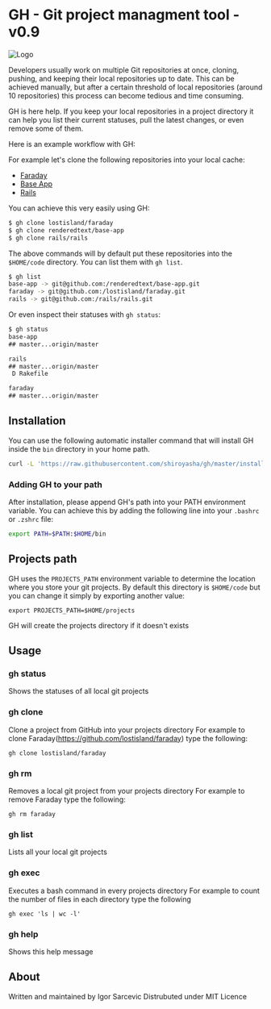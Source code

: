 # GH - Git project managment tool - v0.9

![Logo](http://fc06.deviantart.net/fs46/f/2009/245/3/9/WALLPAPER___RainbowSlide_by_lastscionz.jpg)

Developers usually work on multiple Git repositories at once, cloning, pushing,
and keeping their local repositories up to date. This can be achieved manually,
but after a certain threshold of local repositories (around 10 repositories)
this process can become tedious and time consuming.

GH is here help. If you keep your local repositories in a project directory it
can help you list their current statuses, pull the latest changes, or even
remove some of them.

Here is an example workflow with GH:

For example let's clone the following repositories into your local cache:
 - [Faraday](https://github.com/lostisland/faraday)
 - [Base App](https://github.com/renderedtext/base-app)
 - [Rails](https://github.com/rails/rails)

You can achieve this very easily using GH:

``` bash
$ gh clone lostisland/faraday
$ gh clone renderedtext/base-app
$ gh clone rails/rails
```

The above commands will by default put these repositories into the `$HOME/code`
directory. You can list them with `gh list`.

``` bash
$ gh list
base-app -> git@github.com:/renderedtext/base-app.git
faraday -> git@github.com:/lostisland/faraday.git
rails -> git@github.com:/rails/rails.git
```

Or even inspect their statuses with `gh status`:

``` txt
$ gh status
base-app
## master...origin/master

rails
## master...origin/master
 D Rakefile

faraday
## master...origin/master
```
## Installation

You can use the following automatic installer command that will install GH
inside the `bin` directory in your home path.

``` sh
curl -L 'https://raw.githubusercontent.com/shiroyasha/gh/master/install' | bash
```

### Adding GH to your path

After installation, please append GH's path into your PATH environment variable.
You can achieve this by adding the following line into your `.bashrc` or `.zshrc`
file:

``` sh
export PATH=$PATH:$HOME/bin
```

## Projects path

GH uses the `PROJECTS_PATH` environment variable to determine
the location where you store your git projects. By default
this directory is `$HOME/code` but you can change it simply
by exporting another value:

```
export PROJECTS_PATH=$HOME/projects
```

GH will create the projects directory if it doesn't exists

## Usage

### gh status
  Shows the statuses of all local git projects

### gh clone
  Clone a project from GitHub into your projects directory
  For example to clone Faraday(https://github.com/lostisland/faraday)
  type the following:

    gh clone lostisland/faraday

### gh rm
  Removes a local git project from your projects directory
  For example to remove Faraday type the following:

    gh rm faraday

### gh list
  Lists all your local git projects

### gh exec
  Executes a bash command in every projects directory
  For example to count the number of files in each directory
  type the following

    gh exec 'ls | wc -l'

### gh help
  Shows this help message

## About

Written and maintained by Igor Sarcevic
Distrubuted under MIT Licence
